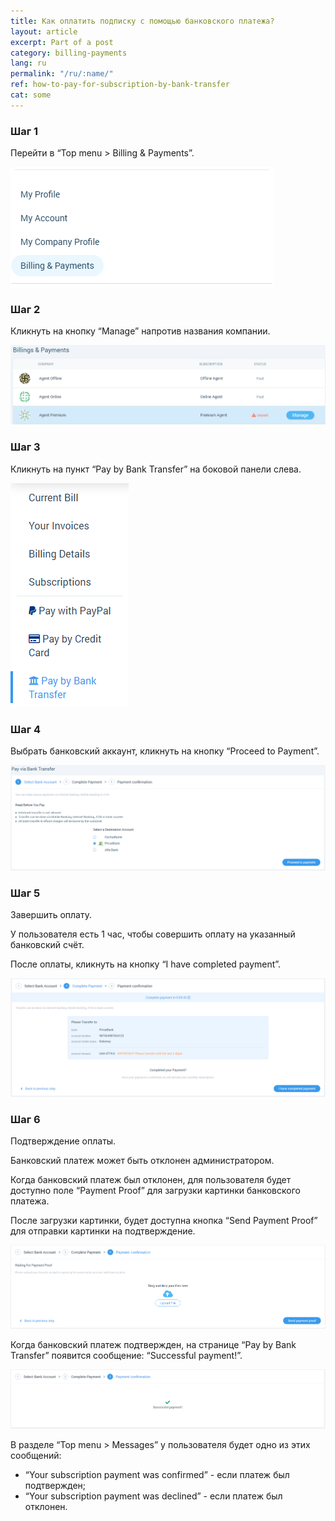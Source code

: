 ```yaml
---
title: Как оплатить подписку с помощью банковского платежа?
layout: article
excerpt: Part of a post
category: billing-payments
lang: ru
permalink: "/ru/:name/"
ref: how-to-pay-for-subscription-by-bank-transfer
cat: some
---
```


### **Шаг 1**

Перейти в “Top menu > Billing & Payments”.

![How_to_pay_for_subscription_by_bank_transfer1](/assets/images/how_to_pay_for_subscription_by_bank_transfer1.png)

### **Шаг 2**

Кликнуть на кнопку “Manage” напротив названия компании.

![How_to_pay_for_subscription_by_bank_transfer2](/assets/images/how_to_pay_for_subscription_by_bank_transfer2.png)

### **Шаг 3**

Кликнуть на пункт “Pay by Bank Transfer” на боковой панели слева.

![How_to_pay_for_subscription_by_bank_transfer3](/assets/images/how_to_pay_for_subscription_by_bank_transfer3.png)

### **Шаг 4**

Выбрать банковский аккаунт, кликнуть на кнопку “Proceed to Payment”.

![How_to_pay_for_subscription_by_bank_transfer4](/assets/images/how_to_pay_for_subscription_by_bank_transfer4.png)

### **Шаг 5**

Завершить оплату.

У пользователя есть 1 час, чтобы совершить оплату на указанный банковский счёт.

После оплаты, кликнуть на кнопку “I have completed payment”.

![How_to_pay_for_subscription_by_bank_transfer5](/assets/images/how_to_pay_for_subscription_by_bank_transfer5.png)

### **Шаг 6**

Подтверждение оплаты.

Банковский платеж может быть отклонен администратором. 

Когда банковский платеж был отклонен, для пользователя будет доступно поле “Payment Proof” для загрузки картинки банковского платежа.

После загрузки картинки, будет доступна кнопка “Send Payment Proof” для отправки картинки на подтверждение.

![How_to_pay_for_subscription_by_bank_transfer6](/assets/images/how_to_pay_for_subscription_by_bank_transfer6.png)

Когда банковский платеж подтвержден, на странице “Pay by Bank Transfer” появится сообщение: “Successful payment!”. 

![How_to_pay_for_subscription_by_bank_transfer7](/assets/images/how_to_pay_for_subscription_by_bank_transfer7.png)

В разделе “Top menu > Messages” у пользователя будет одно из этих сообщений:
- “Your subscription payment was confirmed” - если платеж был подтвержден;
- “Your subscription payment was declined” - если платеж был отклонен.
